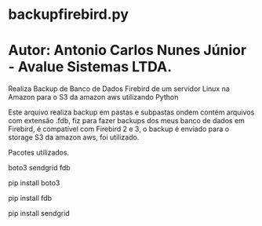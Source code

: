 # backupfirebird.py
# Autor: Antonio Carlos Nunes Júnior - Avalue Sistemas LTDA.

Realiza Backup de Banco de Dados Firebird de um servidor Linux na Amazon para o S3 da amazon aws utilizando Python

Este arquivo realiza backup em pastas e subpastas ondem contém arquivos com extensão .fdb, fiz para fazer backups dos meus banco
de dados em Firebird, é compatível com Firebird 2 e 3, o backup é enviado para o storage S3 da amazon aws, foi utilizado.

Pacotes utilizados.

boto3
sendgrid
fdb

pip install boto3

pip install fdb

pip install sendgrid
